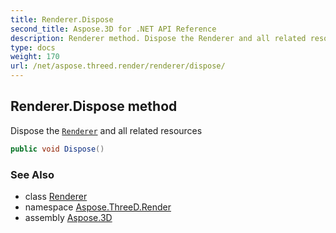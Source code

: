 ```yaml
---
title: Renderer.Dispose
second_title: Aspose.3D for .NET API Reference
description: Renderer method. Dispose the Renderer and all related resources
type: docs
weight: 170
url: /net/aspose.threed.render/renderer/dispose/
---
```

## Renderer.Dispose method

Dispose the [`Renderer`](../) and all related resources

```csharp
public void Dispose()
```

### See Also

* class [Renderer](../)
* namespace [Aspose.ThreeD.Render](../../renderer/)
* assembly [Aspose.3D](../../../)


